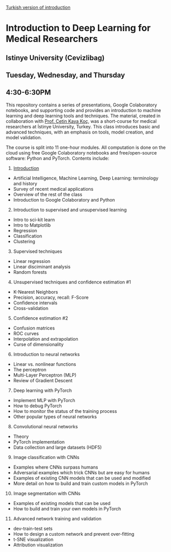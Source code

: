 [Turkish version of introduction](https://github.com/Menectra/intro/blob/master/Beni%20Oku.md)



# Introduction to Deep Learning for Medical Researchers
## Istinye University (Cevizlibag)
## Tuesday, Wednesday, and Thursday
## 4:30-6:30PM

This repository contains a series of presentations, Google Colaboratory notebooks, and supporting code and provides an introduction to machine learning and deep learning tools and techniques. The material, created in collaboration with <a href="http://cetinkoc.net/">Prof. Çetin Kaya Koç</a>, was a short-course for medical researchers at İstinye University, Turkey. This class introduces basic and advanced techniques, with an emphasis on tools, model creation, and model validation.

The course is split into 11 one-hour modules. All computation is done on the cloud using free Google Colaboratory notebooks and free/open-source software: Python and PyTorch. Contents include:
1. [Introduction](1%20-%20introduction)
* Artificial Intelligence, Machine Learning, Deep Learning: terminology and history
* Survey of recent medical applications  
* Overview of the rest of the class
* Introduction to Google Colaboratory and Python

2. Introduction to supervised and unsupervised learning
* Intro to sci-kit learn
* Intro to Matplotlib
* Regression
* Classification
* Clustering

3. Supervised techniques
* Linear regression
* Linear disciminant analysis
* Random forests

4. Unsupervised techniques and confidence estimation #1
* K-Nearest Neighbors
* Precision, accuracy, recall: F-Score
* Confidence intervals
* Cross-validation

5. Confidence estimation #2
* Confusion matrices
* ROC curves
* Interpolation and extrapolation
* Curse of dimensionality 

6. Introduction to neural networks
* Linear vs. nonlinear functions
* The perceptron
* Multi-Layer Perceptron (MLP)
* Review of Gradient Descent

7. Deep learning with PyTorch
* Implement MLP with PyTorch
* How to debug PyTorch
* How to monitor the status of the training process
* Other popular types of neural networks

8. Convolutional neural networks
* Theory
* PyTorch implementation
* Data collection and large datasets (HDF5)

9. Image classification with CNNs
* Examples where CNNs surpass humans
* Adversarial examples which trick CNNs but are easy for humans
* Examples of existing CNN models that can be used and modified
* More detail on how to build and train custom models in PyTorch

10. Image segmentation with CNNs
* Examples of existing models that can be used
* How to build and train your own models in PyTorch

11. Advanced network training and validation
* dev-train-test sets
* How to design a custom network and prevent over-fitting
* t-SNE visualization
* Attribution visualization
